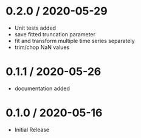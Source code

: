 # 0.2.0 / 2020-05-29

  * Unit tests added
  * save fitted truncation parameter
  * fit and transform multiple time series separately
  * trim/chop NaN values

# 0.1.1 / 2020-05-26

  * documentation added

# 0.1.0 / 2020-05-16

  * Initial Release
